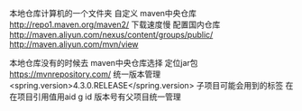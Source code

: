 本地仓库计算机的一个文件夹
自定义
maven中央仓库
http://repo1.maven.org/maven2/
    下载速度慢  配置国内仓库
    http://maven.aliyun.com/nexus/content/groups/public/
    http://maven.aliyun.com/mvn/view

本地仓库没有的时候去   maven中央仓库选择
定位jar包
https://mvnrepository.com/
统一版本管理
 <properties>
        <!-- spring版本 -->
        <spring.version>4.3.0.RELEASE</spring.version>
 </properties>
 子项目可能会用到的标签  在在项目引用值用aid   g id  版本号有父项目统一管理
 <dependencyManagement>
   <dependencies>

   </dependencies>
 </dependencyManagement>